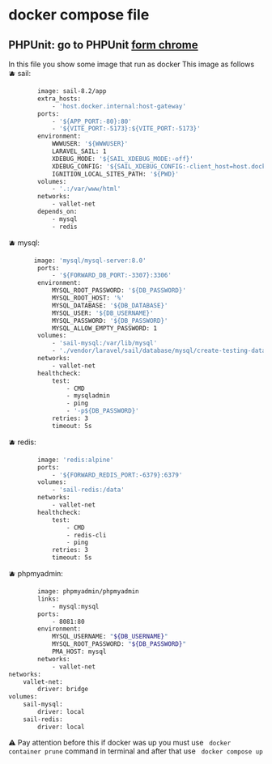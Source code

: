 # docker compose file 
## PHPUnit: go to PHPUnit [form chrome](https://www.docker.com/)
In this file you show some image that run as docker 
This image as follows <br> 
:blueberries: sail:
```sh
        image: sail-8.2/app
        extra_hosts:
            - 'host.docker.internal:host-gateway'
        ports:
            - '${APP_PORT:-80}:80'
            - '${VITE_PORT:-5173}:${VITE_PORT:-5173}'
        environment:
            WWWUSER: '${WWWUSER}'
            LARAVEL_SAIL: 1
            XDEBUG_MODE: '${SAIL_XDEBUG_MODE:-off}'
            XDEBUG_CONFIG: '${SAIL_XDEBUG_CONFIG:-client_host=host.docker.internal}'
            IGNITION_LOCAL_SITES_PATH: '${PWD}'
        volumes:
            - '.:/var/www/html'
        networks:
            - vallet-net
        depends_on:
            - mysql
            - redis
```
:blueberries: mysql:
```sh
       image: 'mysql/mysql-server:8.0'
        ports:
            - '${FORWARD_DB_PORT:-3307}:3306'
        environment:
            MYSQL_ROOT_PASSWORD: '${DB_PASSWORD}'
            MYSQL_ROOT_HOST: '%'
            MYSQL_DATABASE: '${DB_DATABASE}'
            MYSQL_USER: '${DB_USERNAME}'
            MYSQL_PASSWORD: '${DB_PASSWORD}'
            MYSQL_ALLOW_EMPTY_PASSWORD: 1
        volumes:
            - 'sail-mysql:/var/lib/mysql'
            - './vendor/laravel/sail/database/mysql/create-testing-database.sh:/docker-entrypoint-initdb.d/10-create-testing-database.sh'
        networks:
            - vallet-net
        healthcheck:
            test:
                - CMD
                - mysqladmin
                - ping
                - '-p${DB_PASSWORD}'
            retries: 3
            timeout: 5s
```
:blueberries: redis:
```sh
        image: 'redis:alpine'
        ports:
            - '${FORWARD_REDIS_PORT:-6379}:6379'
        volumes:
            - 'sail-redis:/data'
        networks:
            - vallet-net
        healthcheck:
            test:
                - CMD
                - redis-cli
                - ping
            retries: 3
            timeout: 5s
```
:blueberries: phpmyadmin:
```sh
        image: phpmyadmin/phpmyadmin
        links:
            - mysql:mysql
        ports:
            - 8081:80
        environment:
            MYSQL_USERNAME: "${DB_USERNAME}"
            MYSQL_ROOT_PASSWORD: "${DB_PASSWORD}"
            PMA_HOST: mysql
        networks:
            - vallet-net
networks:
    vallet-net:
        driver: bridge
volumes:
    sail-mysql:
        driver: local
    sail-redis:
        driver: local

```
:warning: Pay attention before this if docker was up you must use ``` docker container prune``` command in terminal and after that use ``` docker compose up```
